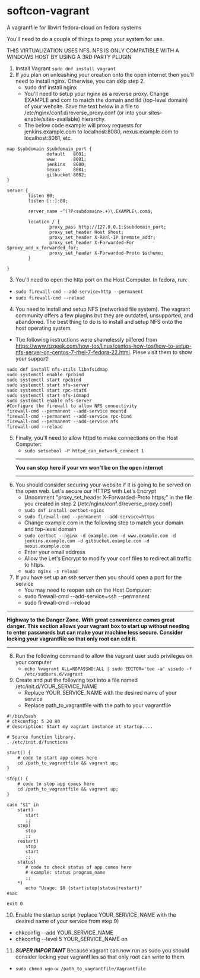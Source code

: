 # softcon-vagrant
A vagrantfile for libvirt fedora-cloud on fedora systems


You'll need to do a couple of things to prep your system for use.

THIS VIRTUALIZATION USES NFS. NFS IS ONLY COMPATIBLE WITH A WINDOWS HOST BY USING A 3RD PARTY PLUGIN

1. Install Vagrant `sudo dnf install vagrant`
2. If you plan on unleashing your creation onto the open internet then you'll need to install nginx. Otherwise, you can skip step 2.
   * sudo dnf install nginx
   * You'll need to setup your nginx as a reverse proxy. Change EXAMPLE and com to match the domain and tld (top-level domain) of your website. Save the text below in a file to /etc/nginx/conf.d/reverse_proxy.conf (or into your sites-enable/sites-available) hierarchy.
   * The below code example will proxy requests for jenkins.example.com to localhost:8080, nexus.example.com to localhost:8081, etc. 
```
map $subdomain $subdomain_port {
               default   8081;
               www       8081;
               jenkins   8080;
               nexus     8081;
               gitbucket 8082;
}

server {
        listen 80;
        listen [::]:80;

        server_name ~^(?P<subdomain>.+)\.EXAMPLE\.com$;

        location / {
                proxy_pass http://127.0.0.1:$subdomain_port;
                proxy_set_header Host $host;
                proxy_set_header X-Real-IP $remote_addr;
                proxy_set_header X-Forwarded-For $proxy_add_x_forwarded_for;
                proxy_set_header X-Forwarded-Proto $scheme;
        }

}
```
   3. You'll need to open the http port on the Host Computer. In fedora, run:  
   * `sudo firewall-cmd --add-service=http --permanent`
   * `sudo firewall-cmd --reload`
   4. You need to install and setup NFS (networked file system). The vagrant community offers a few plugins but they are outdated, unsupported, and abandoned. The best thing to do is to install and setup NFS onto the host operating system.
   * The following instructions were shamelessly pilfered from https://www.itzgeek.com/how-tos/linux/centos-how-tos/how-to-setup-nfs-server-on-centos-7-rhel-7-fedora-22.html. Plese visit them to show your support!
```
sudo dnf install nfs-utils libnfsidmap
sudo systemctl enable rpcbind
sudo systemctl start rpcbind
sudo systemctl start nfs-server
sudo systemctl start rpc-statd
sudo systemctl start nfs-idmapd
sudo systemctl enable nfs-server
#Configure the firewall to allow NFS connectivity
firewall-cmd --permanent --add-service mountd
firewall-cmd --permanent --add-service rpc-bind
firewall-cmd --permanent --add-service nfs
firewall-cmd --reload
``` 
5. Finally, you'll need to allow httpd to make connections on the Host Computer:  
   * `sudo setsebool -P httpd_can_network_connect 1`
   ***
   **You can stop here if your vm won't be on the open internet**
   ***
6. You should consider securing your website if it is going to be served on the open web. Let's secure our HTTPS with Let's Encrypt
   * Uncomment "proxy_set_header X-Forwarded-Proto https;" in the file you created in step 2 (/etc/nginx/conf.d/reverse_proxy.conf)
   * `sudo dnf install certbot-nginx`
   * `sudo firewall-cmd --permanent --add-service=https`
   * Change example.com in the following step to match your domain and top-level domain
   * `sudo certbot --nginx -d example.com -d www.example.com -d jenkins.example.com -d gitbucket.example.com -d nexus.example.com`
   * Enter your email address
   * Allow the Let's Encrypt to modify your conf files to redirect all traffic to https.
   * `sudo nginx -s reload`
7. If you have set up an ssh server then you should open a port for the service
   * You may need to reopen ssh on the Host Computer:  
   * sudo firewall-cmd --add-service=ssh --permanent 
   * sudo firewall-cmd --reload 
***
**Highway to the Danger Zone. With great convenience comes great danger. This section allows your vagrant box to start up without needing to enter passwords but can make your machine less secure. Consider locking your vagrantfile so that only root can edit it.**
***   
8. Run the following command to allow the vagrant user sudo privileges on your computer
   * `echo %vagrant ALL=NOPASSWD:ALL | sudo EDITOR='tee -a' visudo -f /etc/sudoers.d/vagrant`
9. Create and put the following text into a file named /etc/init.d/YOUR_SERVICE_NAME 
   * Replace YOUR_SERVICE_NAME with the desired name of your service
   * Replace path_to_vagrantfile with the path to your vagrantfile
```
#!/bin/bash
# chkconfig: 5 20 80
# description: Start my vagrant instance at startup....

# Source function library.
. /etc/init.d/functions

start() {
    # code to start app comes here 
    cd /path_to_vagrantfile && vagrant up;
}

stop() {
    # code to stop app comes here 
    cd /path_to_vagrantfile && vagrant up;
}

case "$1" in 
    start)
       start
       ;;
    stop)
       stop
       ;;
    restart)
       stop
       start
       ;;
    status)
       # code to check status of app comes here 
       # example: status program_name
       ;;
    *)
       echo "Usage: $0 {start|stop|status|restart}"
esac

exit 0 
```
10. Enable the startup script (replace YOUR_SERVICE_NAME with the desired name of your service from step 9)
* chkconfig --add YOUR_SERVICE_NAME 
* chkconfig --level 5 YOUR_SERVICE_NAME on
11. ***SUPER IMPORTANT*** Because vagrant can now run as sudo you should consider locking your vagrantfiles so that only root can write to them.
   * `sudo chmod ugo-w /path_to_vagrantfile/Vagrantfile`
